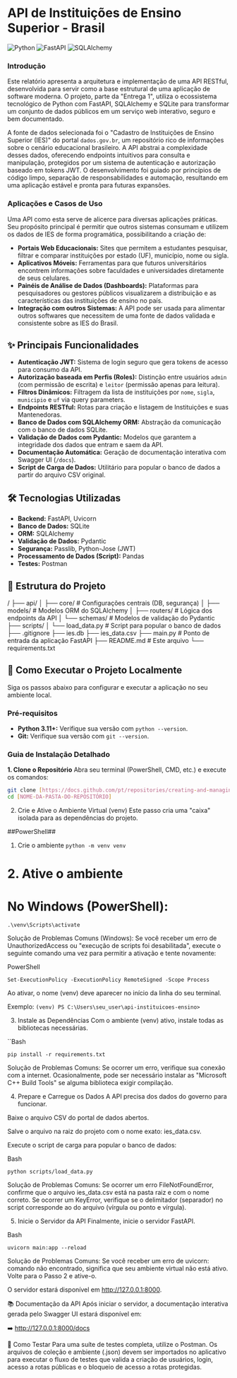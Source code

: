 # API de Instituições de Ensino Superior - Brasil

![Python](https://img.shields.io/badge/Python-3.11+-blue?style=for-the-badge&logo=python&logoColor=white)
![FastAPI](https://img.shields.io/badge/FastAPI-0.100+-green?style=for-the-badge&logo=fastapi&logoColor=white)
![SQLAlchemy](https://img.shields.io/badge/SQLAlchemy-2.0+-red?style=for-the-badge&logo=sqlalchemy&logoColor=white)

### **Introdução**

Este relatório apresenta a arquitetura e implementação de uma API RESTful, desenvolvida para servir como a base estrutural de uma aplicação de software moderna. O projeto, parte da "Entrega 1", utiliza o ecossistema tecnológico de Python com FastAPI, SQLAlchemy e SQLite para transformar um conjunto de dados públicos em um serviço web interativo, seguro e bem documentado.

A fonte de dados selecionada foi o "Cadastro de Instituições de Ensino Superior (IES)" do portal `dados.gov.br`, um repositório rico de informações sobre o cenário educacional brasileiro. A API abstrai a complexidade desses dados, oferecendo endpoints intuitivos para consulta e manipulação, protegidos por um sistema de autenticação e autorização baseado em tokens JWT. O desenvolvimento foi guiado por princípios de código limpo, separação de responsabilidades e automação, resultando em uma aplicação estável e pronta para futuras expansões.

### **Aplicações e Casos de Uso**

Uma API como esta serve de alicerce para diversas aplicações práticas. Seu propósito principal é permitir que outros sistemas consumam e utilizem os dados de IES de forma programática, possibilitando a criação de:

* **Portais Web Educacionais:** Sites que permitem a estudantes pesquisar, filtrar e comparar instituições por estado (UF), município, nome ou sigla.
* **Aplicativos Móveis:** Ferramentas para que futuros universitários encontrem informações sobre faculdades e universidades diretamente de seus celulares.
* **Painéis de Análise de Dados (Dashboards):** Plataformas para pesquisadores ou gestores públicos visualizarem a distribuição e as características das instituições de ensino no país.
* **Integração com outros Sistemas:** A API pode ser usada para alimentar outros softwares que necessitem de uma fonte de dados validada e consistente sobre as IES do Brasil.

## ✨ Principais Funcionalidades

* **Autenticação JWT:** Sistema de login seguro que gera tokens de acesso para consumo da API.
* **Autorização baseada em Perfis (Roles):** Distinção entre usuários `admin` (com permissão de escrita) e `leitor` (permissão apenas para leitura).
* **Filtros Dinâmicos:** Filtragem da lista de instituições por `nome`, `sigla`, `municipio` e `uf` via query parameters.
* **Endpoints RESTful:** Rotas para criação e listagem de Instituições e suas Mantenedoras.
* **Banco de Dados com SQLAlchemy ORM:** Abstração da comunicação com o banco de dados SQLite.
* **Validação de Dados com Pydantic:** Modelos que garantem a integridade dos dados que entram e saem da API.
* **Documentação Automática:** Geração de documentação interativa com Swagger UI (`/docs`).
* **Script de Carga de Dados:** Utilitário para popular o banco de dados a partir do arquivo CSV original.

## 🛠️ Tecnologias Utilizadas

* **Backend:** FastAPI, Uvicorn
* **Banco de Dados:** SQLite
* **ORM:** SQLAlchemy
* **Validação de Dados:** Pydantic
* **Segurança:** Passlib, Python-Jose (JWT)
* **Processamento de Dados (Script):** Pandas
* **Testes:** Postman

## 📂 Estrutura do Projeto

/
├── api/
│   ├── core/         # Configurações centrais (DB, segurança)
│   ├── models/       # Modelos ORM do SQLAlchemy
│   ├── routers/      # Lógica dos endpoints da API
│   └── schemas/      # Modelos de validação do Pydantic
├── scripts/
│   └── load_data.py  # Script para popular o banco de dados
├── .gitignore
├── ies.db
├── ies_data.csv
├── main.py           # Ponto de entrada da aplicação FastAPI
├── README.md         # Este arquivo
└── requirements.txt


## 🚀 Como Executar o Projeto Localmente

Siga os passos abaixo para configurar e executar a aplicação no seu ambiente local.

### **Pré-requisitos**
* **Python 3.11+:** Verifique sua versão com `python --version`.
* **Git:** Verifique sua versão com `git --version`.

### **Guia de Instalação Detalhado**

**1. Clone o Repositório**
Abra seu terminal (PowerShell, CMD, etc.) e execute os comandos:
```bash
git clone [https://docs.github.com/pt/repositories/creating-and-managing-repositories/quickstart-for-repositories](https://docs.github.com/pt/repositories/creating-and-managing-repositories/quickstart-for-repositories)
cd [NOME-DA-PASTA-DO-REPOSITÓRIO]
````
2. Crie e Ative o Ambiente Virtual (venv)
Este passo cria uma "caixa" isolada para as dependências do projeto.

##PowerShell##

 1. Crie o ambiente
```python -m venv venv```

# 2. Ative o ambiente
# No Windows (PowerShell):

```.\venv\Scripts\activate```

Solução de Problemas Comuns (Windows): Se você receber um erro de UnauthorizedAccess ou "execução de scripts foi desabilitada", execute o seguinte comando uma vez para permitir a ativação e tente novamente:

PowerShell

```Set-ExecutionPolicy -ExecutionPolicy RemoteSigned -Scope Process```

Ao ativar, o nome (venv) deve aparecer no início da linha do seu terminal.

Exemplo:
```(venv) PS C:\Users\seu_user\api-instituicoes-ensino>```

3. Instale as Dependências
Com o ambiente (venv) ativo, instale todas as bibliotecas necessárias.

``Bash

```pip install -r requirements.txt```

Solução de Problemas Comuns: Se ocorrer um erro, verifique sua conexão com a internet. Ocasionalmente, pode ser necessário instalar as "Microsoft C++ Build Tools" se alguma biblioteca exigir compilação.

4. Prepare e Carregue os Dados
A API precisa dos dados do governo para funcionar.

Baixe o arquivo CSV do portal de dados abertos.

Salve o arquivo na raiz do projeto com o nome exato: ies_data.csv.

Execute o script de carga para popular o banco de dados:

Bash

```python scripts/load_data.py```

Solução de Problemas Comuns: Se ocorrer um erro FileNotFoundError, confirme que o arquivo ies_data.csv está na pasta raiz e com o nome correto. Se ocorrer um KeyError, verifique se o delimitador (separador) no script corresponde ao do arquivo (vírgula ou ponto e vírgula).

5. Inicie o Servidor da API
Finalmente, inicie o servidor FastAPI.

Bash

```uvicorn main:app --reload```

Solução de Problemas Comuns: Se você receber um erro de uvicorn: comando não encontrado, significa que seu ambiente virtual não está ativo. Volte para o Passo 2 e ative-o.

O servidor estará disponível em http://127.0.0.1:8000.

📚 Documentação da API
Após iniciar o servidor, a documentação interativa gerada pelo Swagger UI estará disponível em:

➡️ http://127.0.0.1:8000/docs

🧪 Como Testar
Para uma suíte de testes completa, utilize o Postman. Os arquivos de coleção e ambiente (.json) devem ser importados no aplicativo para executar o fluxo de testes que valida a criação de usuários, login, acesso a rotas públicas e o bloqueio de acesso a rotas protegidas.
